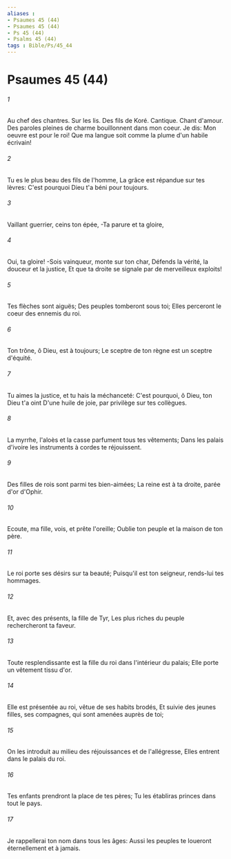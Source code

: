 ```yaml
---
aliases : 
- Psaumes 45 (44)
- Psaumes 45 (44)
- Ps 45 (44)
- Psalms 45 (44)
tags : Bible/Ps/45_44
---
```


# Psaumes 45 (44)

###### 1
Au chef des chantres. Sur les lis. Des fils de Koré. Cantique. Chant d'amour. Des paroles pleines de charme bouillonnent dans mon coeur. Je dis: Mon oeuvre est pour le roi! Que ma langue soit comme la plume d'un habile écrivain!
###### 2
Tu es le plus beau des fils de l'homme, La grâce est répandue sur tes lèvres: C'est pourquoi Dieu t'a béni pour toujours.
###### 3
Vaillant guerrier, ceins ton épée, -Ta parure et ta gloire,
###### 4
Oui, ta gloire! -Sois vainqueur, monte sur ton char, Défends la vérité, la douceur et la justice, Et que ta droite se signale par de merveilleux exploits!
###### 5
Tes flèches sont aiguës; Des peuples tomberont sous toi; Elles perceront le coeur des ennemis du roi.
###### 6
Ton trône, ô Dieu, est à toujours; Le sceptre de ton règne est un sceptre d'équité.
###### 7
Tu aimes la justice, et tu hais la méchanceté: C'est pourquoi, ô Dieu, ton Dieu t'a oint D'une huile de joie, par privilège sur tes collègues.
###### 8
La myrrhe, l'aloès et la casse parfument tous tes vêtements; Dans les palais d'ivoire les instruments à cordes te réjouissent.
###### 9
Des filles de rois sont parmi tes bien-aimées; La reine est à ta droite, parée d'or d'Ophir.
###### 10
Ecoute, ma fille, vois, et prête l'oreille; Oublie ton peuple et la maison de ton père.
###### 11
Le roi porte ses désirs sur ta beauté; Puisqu'il est ton seigneur, rends-lui tes hommages.
###### 12
Et, avec des présents, la fille de Tyr, Les plus riches du peuple rechercheront ta faveur.
###### 13
Toute resplendissante est la fille du roi dans l'intérieur du palais; Elle porte un vêtement tissu d'or.
###### 14
Elle est présentée au roi, vêtue de ses habits brodés, Et suivie des jeunes filles, ses compagnes, qui sont amenées auprès de toi;
###### 15
On les introduit au milieu des réjouissances et de l'allégresse, Elles entrent dans le palais du roi.
###### 16
Tes enfants prendront la place de tes pères; Tu les établiras princes dans tout le pays.
###### 17
Je rappellerai ton nom dans tous les âges: Aussi les peuples te loueront éternellement et à jamais.
